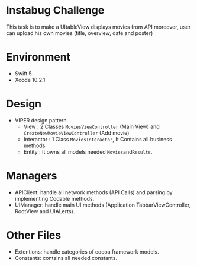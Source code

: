 # Instabug Challenge
This task is to make a UItableView displays movies from API moreover, user can upload his own movies (title, overview, date and poster)
# Environment
-   Swift 5
-   Xcode 10.2.1

# Design
  - VIPER design pattern.
    - View : 2 Classes `MoviesViewController` (Main View) and  `CreateNewMovieViewController` (Add movie)
    - Interactor : 1 Class `MoviesInteractor`, It Contains all business methods
    -  Entity : It owns all models needed `Movies`and`Results`.

# Managers
- APIClient: handle all network methods (API Calls) and parsing by implementing Codable methods.
- UIManager: handle main UI methods (Application TabbarViewController, RootView and UIALerts).

# Other Files
- Extentions: handle categories of cocoa framework models.
- Constants: contains all needed constants.
  
